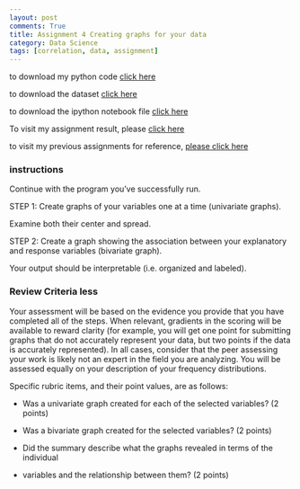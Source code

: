 ```yaml
---
layout: post
comments: True
title: Assignment 4 Creating graphs for your data
category: Data Science
tags: [correlation, data, assignment]
---
```


to download my python code [click here](https://dl.dropboxusercontent.com/u/49272502/TempDataScienceCourse/Assignment%204/Assignment%204.py)

to download the dataset [click here](https://dl.dropboxusercontent.com/u/49272502/TempDataScienceCourse/Assignment%204/gapminder.csv)

<!--break-->

to download the ipython notebook file [click here](https://dl.dropboxusercontent.com/u/49272502/TempDataScienceCourse/Assignment%204/Assignment%204.ipynb.json)

To visit my assignment result, please [click here](https://dl.dropboxusercontent.com/u/49272502/TempDataScienceCourse/Assignment%204/Assignment%204.html)

to visit my previous assignments for reference, [please click here](http://jizongl.github.io/DataManagement/)

### instructions

Continue with the program you’ve successfully run.

STEP 1: Create graphs of your variables one at a time (univariate graphs).

Examine both their center and spread.

STEP 2: Create a graph showing the association between your explanatory and response variables (bivariate graph).

Your output should be interpretable (i.e. organized and labeled).

### Review Criteria less 

Your assessment will be based on the evidence you provide that you have completed all of the steps. When relevant, gradients in the scoring will be available to reward clarity (for example, you will get one point for submitting graphs that do not accurately represent your data, but two points if the data is accurately represented). In all cases, consider that the peer assessing your work is likely not an expert in the field you are analyzing. You will be assessed equally on your description of your frequency distributions.

Specific rubric items, and their point values, are as follows:

* Was a univariate graph created for each of the selected variables? (2 points)

* Was a bivariate graph created for the selected variables? (2 points)

* Did the summary describe what the graphs revealed in terms of the individual 

* variables and the relationship between them? (2 points)


